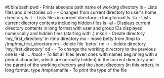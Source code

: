 #!/bin/bash
pwd - Prints absolute path name of working directory
ls - Lists files and directories
cd ~ - Changes from current directory to user's home directory
ls -l - Lists files in current directory in long format
ls -la - Lists current diectory contents including hidden files
ls -al - Displays current directory contents in long format with user and group IDs displayed numerically and hidden files (starting with .)
mkdir - Create directory 'my_first_directory' in /tmp directory
mv - move betty from /tmp to /tmp/my_first_directory
rm - delete file 'betty'
rm -r - delete directory 'my_first_directory'
cd -  - To change the working directory to the previous one
ls -al . .. /boot - To list all files (even ones with names beginning with a period character, which are normally hidden) in the current directory and the parent of the working directory and the /boot directory (in this order), in long format.
type /tmp/iamafile - To print the type of the file

